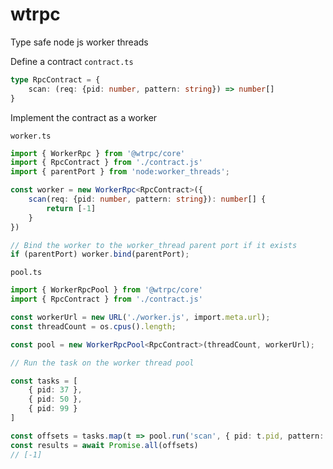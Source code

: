 # wtrpc

Type safe node js worker threads

Define a contract `contract.ts`
```typescript
type RpcContract = {
    scan: (req: {pid: number, pattern: string}) => number[]
}
```

Implement the contract as a worker 

`worker.ts`
```typescript
import { WorkerRpc } from '@wtrpc/core'
import { RpcContract } from './contract.js'
import { parentPort } from 'node:worker_threads';

const worker = new WorkerRpc<RpcContract>({
    scan(req: {pid: number, pattern: string}): number[] {
        return [-1]
    }
})

// Bind the worker to the worker_thread parent port if it exists
if (parentPort) worker.bind(parentPort);
```

`pool.ts`
```typescript
import { WorkerRpcPool } from '@wtrpc/core'
import { RpcContract } from './contract.js'

const workerUrl = new URL('./worker.js', import.meta.url);
const threadCount = os.cpus().length;

const pool = new WorkerRpcPool<RpcContract>(threadCount, workerUrl);

// Run the task on the worker thread pool

const tasks = [
    { pid: 37 },
    { pid: 50 },
    { pid: 99 }
]

const offsets = tasks.map(t => pool.run('scan', { pid: t.pid, pattern: '00 ?? 00 ?? 07' }));
const results = await Promise.all(offsets)
// [-1]
```
